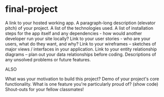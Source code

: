 # final-project


A link to your hosted working app.
A paragraph-long description (elevator pitch) of your project.
A list of the technologies used.
A list of installation steps for the app itself and any dependencies - how would another developer run your site locally?
Link to your user stories - who are your users, what do they want, and why?
Link to your wireframes – sketches of major views / interfaces in your application.
Link to your entity relationship diagrams – plan out your data relationships before coding.
Descriptions of any unsolved problems or future features.

ALSO

What was your motivation to build this project?
Demo of your project's core functionality.
What is one feature you're particularly proud of? (show code)
Shout-outs for your fellow classmates!